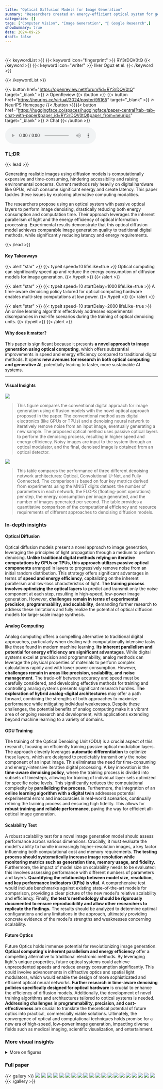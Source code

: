```yaml
---
title: "Optical Diffusion Models for Image Generation"
summary: "Researchers created an energy-efficient optical system for generating images using light propagation, drastically reducing the latency and energy consumption of diffusion models."
categories: []
tags: ["Computer Vision", "Image Generation", "🏢 Google Research",]
showSummary: true
date: 2024-09-26
draft: false
---
```


<br>

{{< keywordList >}}
{{< keyword icon="fingerprint" >}} RY3rDQV0tQ {{< /keyword >}}
{{< keyword icon="writer" >}} Ilker Oguz et el. {{< /keyword >}}
 
{{< /keywordList >}}

{{< button href="https://openreview.net/forum?id=RY3rDQV0tQ" target="_blank" >}}
↗ OpenReview
{{< /button >}}
{{< button href="https://neurips.cc/virtual/2024/poster/95165" target="_blank" >}}
↗ NeurIPS Homepage
{{< /button >}}{{< button href="https://huggingface.co/spaces/huggingface/paper-central?tab=tab-chat-with-paper&paper_id=RY3rDQV0tQ&paper_from=neurips" target="_blank" >}}
↗ Chat
{{< /button >}}



<audio controls>
    <source src="https://ai-paper-reviewer.com/RY3rDQV0tQ/podcast.wav" type="audio/wav">
    Your browser does not support the audio element.
</audio>


### TL;DR


{{< lead >}}

Generating realistic images using diffusion models is computationally expensive and time-consuming, hindering accessibility and raising environmental concerns.  Current methods rely heavily on digital hardware like GPUs, which consume significant energy and create latency. This paper tackles these issues by exploring alternative computing modalities.

The researchers propose using an optical system with passive optical layers to perform image denoising, drastically reducing both energy consumption and computation time.  Their approach leverages the inherent parallelism of light and the energy efficiency of optical information processing.  Experimental results demonstrate that this optical diffusion model achieves comparable image generation quality to traditional digital methods, while significantly reducing latency and energy requirements.

{{< /lead >}}


#### Key Takeaways

{{< alert "star" >}}
{{< typeit speed=10 lifeLike=true >}} Optical computing can significantly speed up and reduce the energy consumption of diffusion models for image generation. {{< /typeit >}}
{{< /alert >}}

{{< alert "star" >}}
{{< typeit speed=10 startDelay=1000 lifeLike=true >}} A time-aware denoising policy tailored for optical computing hardware enables multi-step computations at low power. {{< /typeit >}}
{{< /alert >}}

{{< alert "star" >}}
{{< typeit speed=10 startDelay=2000 lifeLike=true >}} An online learning algorithm effectively addresses experimental discrepancies in real-life scenarios during the training of optical denoising units. {{< /typeit >}}
{{< /alert >}}

#### Why does it matter?
This paper is significant because it presents **a novel approach to image generation using optical computing**, which offers substantial improvements in speed and energy efficiency compared to traditional digital methods.  It opens **new avenues for research in both optical computing and generative AI**, potentially leading to faster, more sustainable AI systems.

------
#### Visual Insights



![](https://ai-paper-reviewer.com/RY3rDQV0tQ/figures_1_1.jpg)

> This figure compares the conventional digital approach for image generation using diffusion models with the novel optical approach proposed in the paper. The conventional method uses digital electronics (like GPUs or TPUs) and a denoising neural network to iteratively remove noise from an input image, eventually generating a new sample.  The proposed optical method uses passive optical layers to perform the denoising process, resulting in higher speed and energy efficiency.  Noisy images are input to the system through an optical modulator, and the final, denoised image is obtained from an optical detector.





![](https://ai-paper-reviewer.com/RY3rDQV0tQ/tables_7_1.jpg)

> This table compares the performance of three different denoising network architectures: Optical, Convolutional U-Net, and Fully Connected.  The comparison is based on four key metrics derived from experiments using the MNIST digits dataset: the number of parameters in each network, the FLOPS (floating-point operations) per step, the energy consumption per image generated, and the number of images generated per second.  The table provides a quantitative comparison of the computational efficiency and resource requirements of different approaches to denoising diffusion models.





### In-depth insights


#### Optical Diffusion
Optical diffusion models present a novel approach to image generation, leveraging the principles of light propagation through a medium to perform denoising.  **Unlike traditional digital methods relying on iterative computations by GPUs or TPUs, this approach utilizes passive optical components** arranged in layers to progressively remove noise from an initial random distribution.  This strategy offers significant advantages in terms of **speed and energy efficiency**, capitalizing on the inherent parallelism and low-loss characteristics of light.  **The training process involves optimizing the optical layers** to predict and transmit only the noise component at each step, resulting in high-speed, low-power image generation.  However, **challenges remain in terms of experimental precision, programmability, and scalability**, demanding further research to address these limitations and fully realize the potential of optical diffusion models for large-scale image synthesis.

#### Analog Computing
Analog computing offers a compelling alternative to traditional digital approaches, particularly when dealing with computationally intensive tasks like those found in modern machine learning.  **Its inherent parallelism and potential for energy efficiency are significant advantages**.  While digital systems excel at precision and programmability, analog methods can leverage the physical properties of materials to perform complex calculations rapidly and with lower power consumption.  However, **challenges remain in areas like precision, scalability, and noise management**. The trade-off between accuracy and speed must be carefully considered, and developing effective methods for training and controlling analog systems presents significant research hurdles.  **The exploration of hybrid analog-digital architectures** may offer a path forward, combining the strengths of both approaches to maximize performance while mitigating individual weaknesses.  Despite these challenges, the potential benefits of analog computing make it a vibrant area of ongoing research and development, with applications extending beyond machine learning to a variety of domains.

#### ODU Training
The training of the Optical Denoising Unit (ODU) is a crucial aspect of this research, focusing on efficiently training passive optical modulation layers.  The approach cleverly leverages **automatic differentiation** to optimize these layers, which are designed to predictably transmit only the noise component of an input image.  This eliminates the need for time-consuming and energy-intensive iterative digital processing.  A key innovation is the **time-aware denoising policy**, where the training process is divided into subsets of timesteps, allowing for training of individual layer sets optimized for specific noise levels. This significantly reduces the computational complexity by **parallelizing the process**. Furthermore, the integration of an **online learning algorithm with a digital twin** addresses potential experimental errors and inaccuracies in real-world scenarios, continually refining the training process and ensuring high fidelity.  This allows for **robust training and reliable performance**, paving the way for efficient all-optical image generation.

#### Scalability Test
A robust scalability test for a novel image generation model should assess performance across various dimensions.  Crucially, it must evaluate the model's ability to handle increasingly higher-resolution images, a key factor influencing both computational cost and memory requirements.  **The testing process should systematically increase image resolution while monitoring metrics such as generation time, memory usage, and fidelity.**  Furthermore, the impact of model size on scalability needs to be evaluated; this involves assessing performance with different numbers of parameters and layers. **Quantifying the relationship between model size, resolution, and key performance indicators (KPIs) is vital.**  A comprehensive test would include benchmarks against existing state-of-the-art models for comparison, providing a clear picture of the new model's relative scalability and efficiency. Finally, **the test's methodology should be rigorously documented to ensure reproducibility and allow other researchers to replicate the findings.** The results should be analyzed to determine optimal configurations and any limitations in the approach, ultimately providing concrete evidence of the model's strengths and weaknesses concerning scalability.

#### Future Optics
Future Optics holds immense potential for revolutionizing image generation.  **Optical computing's inherent parallelism and energy efficiency** offer a compelling alternative to traditional electronic methods. By leveraging light's unique properties, future optical systems could achieve unprecedented speeds and reduce energy consumption significantly. This could involve advancements in diffractive optics and spatial light modulators, which would enable the design of more sophisticated and efficient optical neural networks.  **Further research in time-aware denoising policies specifically designed for optical hardware** is crucial to enhance the efficiency of diffusion models. Additionally, the development of novel training algorithms and architectures tailored to optical systems is needed.  **Addressing challenges in programmability, precision, and cost-effectiveness** are crucial to translate the theoretical potential of future optics into practical, commercially viable solutions.  Ultimately, the convergence of optical and computational techniques holds promise for a new era of high-speed, low-power image generation, impacting diverse fields such as medical imaging, scientific visualization, and entertainment.


### More visual insights

<details>
<summary>More on figures
</summary>


![](https://ai-paper-reviewer.com/RY3rDQV0tQ/figures_1_2.jpg)

> This figure compares two approaches to image generation using diffusion models: a conventional digital method and a novel optical method.  The conventional method uses digital electronics (like GPUs or TPUs) and a denoising neural network to iteratively reduce noise from a random image until a realistic sample is generated.  In contrast, the proposed optical method uses passive optical layers and light beam propagation to perform the denoising process. The input image is modulated optically, passed through a series of passive optical elements, and the resulting image is read by an optical detector. The key difference is that the optical method aims for higher speed and energy efficiency by replacing computationally expensive digital steps with physical optical processes.


![](https://ai-paper-reviewer.com/RY3rDQV0tQ/figures_3_1.jpg)

> This figure illustrates the main working principle of the Optical Denoising Unit (ODU).  It shows how a noisy input image is processed through a series of passive optical layers (L1-L4). Each layer modulates the light beam according to a trained modulation pattern.  The process of modulation and free-space propagation is mathematically represented by convolution operations. The final output intensity pattern, after passing through all layers, represents the predicted noise component in the original noisy image, which can then be used for denoising.


![](https://ai-paper-reviewer.com/RY3rDQV0tQ/figures_5_1.jpg)

> This figure shows the image generation results of the Optical Diffusion Model at various timesteps (T=10, 400, 650, 800, 900, 950, 1000) for three different datasets: MNIST digits, Fashion-MNIST, and Quick, Draw!. Each dataset's image generation process is shown across multiple timesteps in a grid format.  The bottom graphs show the Inception Score and Fréchet Inception Distance (FID) scores, metrics that evaluate image quality and realism respectively, as a function of the denoising steps.


![](https://ai-paper-reviewer.com/RY3rDQV0tQ/figures_5_2.jpg)

> This figure shows the scaling of denoising capabilities and generation performance of three different methods: Optical Diffusion, a convolutional U-Net, and a fully connected network. The x-axis represents the output image resolution, while the y-axis represents the MSE score (left) and FID score (right).  The results demonstrate how the performance of each method scales with increasing resolution.  Optical Diffusion shows better performance in both metrics across different resolutions.


![](https://ai-paper-reviewer.com/RY3rDQV0tQ/figures_6_1.jpg)

> This figure analyzes how different hyperparameters of the Optical Denoising Unit (ODU) affect the performance of the model.  The hyperparameters examined are: the resolution of the optical modulation layers (in pixels), the number of modulation layers, and the number of denoising layer sets (M).  The performance is measured using Mean Squared Error (MSE) for denoising and Fréchet Inception Distance (FID), Kernel Inception Distance (KID), and Inception Score (IS) for image generation quality.  The results show the trade-offs between these hyperparameters and their impact on model performance.


![](https://ai-paper-reviewer.com/RY3rDQV0tQ/figures_7_1.jpg)

> This figure shows the relationship between the total number of parameters in an Optical Denoising Unit (ODU) and its performance in generating images, as measured by the Fréchet Inception Distance (FID) score.  The plot demonstrates a power-law relationship, indicating that increasing the number of parameters improves image generation quality. A single outlier point highlights that the single-layer ODU performs significantly worse than the others, emphasizing the benefit of multiple layers in this architecture.


![](https://ai-paper-reviewer.com/RY3rDQV0tQ/figures_8_1.jpg)

> This figure shows a schematic of the online training scheme used in the paper, comparing it to offline training and experimental backpropagation. The online training scheme uses a digital twin (DT) to refine the physical system's parameters, improving its performance and aligning it more closely with desired outcomes.  The graph illustrates the mean squared error (MSE) and discrepancy between the experiment and the DT over training epochs for each method, showing that online training leads to faster convergence and lower error.


![](https://ai-paper-reviewer.com/RY3rDQV0tQ/figures_14_1.jpg)

> This figure compares the image generation performance of three different models: Fully Connected, U-Net, and ODU (Optical Diffusion Unit) on the AFHQ cat dataset at 40x40 resolution. For each model, the mean squared error (MSE) and Fréchet Inception Distance (FID) scores are shown for different timesteps (T=500, T=750, T=1000).  The figure visually demonstrates the image generated at different stages for each model.  The goal is to show the relative performance of the optical method compared to traditional digital methods at a higher resolution than MNIST.


![](https://ai-paper-reviewer.com/RY3rDQV0tQ/figures_15_1.jpg)

> This figure shows examples of how the optical system processes input patterns.  The top row displays example input patterns from the Fashion MNIST dataset at different denoising steps. The middle row shows the corresponding output intensities measured at the camera. These intensities are then processed to extract the predicted noise, which is shown in the bottom row.  The predicted noise reflects the system's estimation of the remaining noise in the image at each step, a key component in the diffusion model's denoising process.


![](https://ai-paper-reviewer.com/RY3rDQV0tQ/figures_15_2.jpg)

> This figure shows a schematic of the online training process, comparing it to offline training and experimental backpropagation.  It highlights the use of a digital twin (DT) to refine the model parameters and improve the alignment between the digital simulation and the physical experiment. The lower graph illustrates the differences in Mean Squared Error (MSE) and decorrelation between the approaches over several epochs, demonstrating the effectiveness of the online learning method.


</details>






### Full paper

{{< gallery >}}
<img src="https://ai-paper-reviewer.com/RY3rDQV0tQ/1.png" class="grid-w50 md:grid-w33 xl:grid-w25" />
<img src="https://ai-paper-reviewer.com/RY3rDQV0tQ/2.png" class="grid-w50 md:grid-w33 xl:grid-w25" />
<img src="https://ai-paper-reviewer.com/RY3rDQV0tQ/3.png" class="grid-w50 md:grid-w33 xl:grid-w25" />
<img src="https://ai-paper-reviewer.com/RY3rDQV0tQ/4.png" class="grid-w50 md:grid-w33 xl:grid-w25" />
<img src="https://ai-paper-reviewer.com/RY3rDQV0tQ/5.png" class="grid-w50 md:grid-w33 xl:grid-w25" />
<img src="https://ai-paper-reviewer.com/RY3rDQV0tQ/6.png" class="grid-w50 md:grid-w33 xl:grid-w25" />
<img src="https://ai-paper-reviewer.com/RY3rDQV0tQ/7.png" class="grid-w50 md:grid-w33 xl:grid-w25" />
<img src="https://ai-paper-reviewer.com/RY3rDQV0tQ/8.png" class="grid-w50 md:grid-w33 xl:grid-w25" />
<img src="https://ai-paper-reviewer.com/RY3rDQV0tQ/9.png" class="grid-w50 md:grid-w33 xl:grid-w25" />
<img src="https://ai-paper-reviewer.com/RY3rDQV0tQ/10.png" class="grid-w50 md:grid-w33 xl:grid-w25" />
<img src="https://ai-paper-reviewer.com/RY3rDQV0tQ/11.png" class="grid-w50 md:grid-w33 xl:grid-w25" />
<img src="https://ai-paper-reviewer.com/RY3rDQV0tQ/12.png" class="grid-w50 md:grid-w33 xl:grid-w25" />
<img src="https://ai-paper-reviewer.com/RY3rDQV0tQ/13.png" class="grid-w50 md:grid-w33 xl:grid-w25" />
<img src="https://ai-paper-reviewer.com/RY3rDQV0tQ/14.png" class="grid-w50 md:grid-w33 xl:grid-w25" />
<img src="https://ai-paper-reviewer.com/RY3rDQV0tQ/15.png" class="grid-w50 md:grid-w33 xl:grid-w25" />
<img src="https://ai-paper-reviewer.com/RY3rDQV0tQ/16.png" class="grid-w50 md:grid-w33 xl:grid-w25" />
<img src="https://ai-paper-reviewer.com/RY3rDQV0tQ/17.png" class="grid-w50 md:grid-w33 xl:grid-w25" />
<img src="https://ai-paper-reviewer.com/RY3rDQV0tQ/18.png" class="grid-w50 md:grid-w33 xl:grid-w25" />
<img src="https://ai-paper-reviewer.com/RY3rDQV0tQ/19.png" class="grid-w50 md:grid-w33 xl:grid-w25" />
<img src="https://ai-paper-reviewer.com/RY3rDQV0tQ/20.png" class="grid-w50 md:grid-w33 xl:grid-w25" />
{{< /gallery >}}